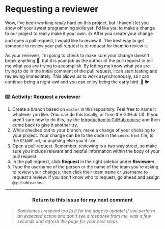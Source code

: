 # Requesting a reviewer

Wow, I've been working _really_ hard on this project, but I haven't let you show off your sweet programming skills yet. I'd like you to make a change to our project to really make it your own.  :+1: After you create your change and open a pull request, I would like to review it. The best way to get someone to review your pull request is to request for them to review it.

As your reviewer, I'm going to check to make sure your change doesn't break anything :construction:, but it is your job as the author of the pull request to tell me what you are trying to accomplish. By letting me know what you are trying to do in the initial comment of the pull request, I can start testing and reviewing immediately. This allows us to work asynchronously, so I can continue being a night-owl and you can enjoy being the early bird. :owl: :bird:

### :keyboard: Activity: Request a reviewer

1. Create a branch based on `master` in this repository. Feel free to name it whatever you like. (You can do this locally, or from the GitHub UI). If you aren't sure how to do this, try the [Introduction to GitHub course](https://lab.github.com/githubtraining/introduction-to-github) and then come back to give it another try.
1. While checked out to your branch, make a change of your choosing to your project. Your change can be to the code in the `index.html` file, to the `README.md`, or anything else you'd like.
1. Open a pull request. Remember, reviewing is a two way street, so make sure you include relevant and helpful information within the body of your pull request. 
1. In the pull request, click **Request** in the right sidebar under **Reviewers**.
1. Type the username of the person or the name of the team you're asking to review your changes, then click their team name or username to request a review. If you don't know who to request, go ahead and assign `@githubteacher`.

<hr>
<h3 align="center">Return to this issue for my next comment</h3>

> _Sometimes I respond too fast for the page to update! If you perform an expected action and don't see a response from me, wait a few seconds and refresh the page for your next steps._
